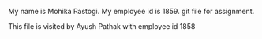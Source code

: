 My name is Mohika Rastogi.
My employee id is 1859.
git file for assignment.

This file is visited by Ayush Pathak with employee id 1858
